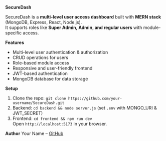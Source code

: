 **SecureDash**

SecureDash is a **multi-level user access dashboard** built with **MERN stack** (MongoDB, Express, React, Node.js).  
It supports roles like **Super Admin, Admin, and regular users** with module-specific access.

**Features**
- Multi-level user authentication & authorization
- CRUD operations for users
- Role-based module access
- Responsive and user-friendly frontend
- JWT-based authentication
- MongoDB database for data storage

**Setup**
1. Clone the repo: `git clone https://github.com/your-username/SecureDash.git`
2. Backend: `cd backend && node server.js` (set `.env` with MONGO_URI & JWT_SECRET)
3. Frontend: `cd frontend && npm run dev`  
   Open `http://localhost:5173` in your browser.

**Author**
Your Name – [GitHub](https://github.com/rithikashanmugam-web)
